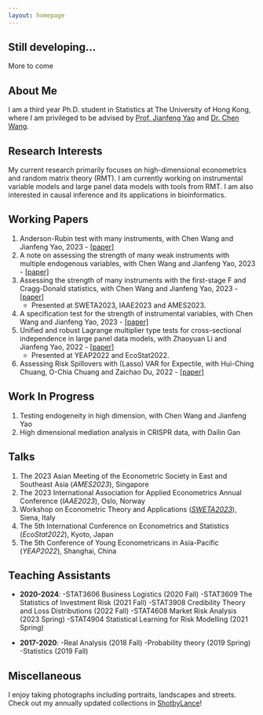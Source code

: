 ```yaml
---
layout: homepage
---
```


## Still developing...
More to come

## About Me
I am a third year Ph.D. student in Statistics at The University of Hong Kong, where I am privileged to be advised by [Prof. Jianfeng Yao](https://jianfengyao.wordpress.com/) and [Dr. Chen Wang](https://saasweb.hku.hk/staff/stacw/web/).

## Research Interests
My current research primarily focuses on high-dimensional econometrics and random matrix theory (RMT). I am currently working on instrumental variable models and large panel data models with tools from RMT. I am also interested in causal inference and its applications in bioinformatics.

## Working Papers
1. Anderson-Rubin test with many instruments, with Chen Wang and Jianfeng Yao, 2023 - [[paper]](https://www.dropbox.com/s/q4tcas0hs3s4915/20230228_AR_test_with_many_instruments.pdf?dl=0)
2. A note on assessing the strength of many weak instruments with multiple endogenous variables, with Chen Wang and Jianfeng Yao, 2023 - [[paper]](https://www.dropbox.com/s/r49e5s82095vhgj/Adjusted_F_multiple_p.pdf?dl=0)
3. Assessing the strength of many instruments with the first-stage F and Cragg-Donald statistics, with Chen Wang and Jianfeng Yao, 2023 - [[paper]](https://arxiv.org/pdf/2302.14423.pdf)
   - Presented at SWETA2023, IAAE2023 and AMES2023.
4. A specification test for the strength of instrumental variables, with Chen Wang and Jianfeng Yao, 2023 - [[paper]](https://arxiv.org/pdf/2302.14396.pdf)
5. Unified and robust Lagrange multiplier type tests for cross-sectional independence in large panel data models, with Zhaoyuan Li and Jianfeng Yao, 2022 - [[paper]](https://arxiv.org/pdf/2302.14387.pdf)
   - Presented at YEAP2022 and EcoStat2022.
6. Assessing Risk Spillovers with (Lasso) VAR for Expectile, with Hui-Ching Chuang, O-Chia Chuang and Zaichao Du, 2022 - [[paper]](https://deliverypdf.ssrn.com/delivery.php?ID=271115095026087003013108010104106006017000060055059029121029115023089071096029114125100029055040112124009075031070117076124103119082082087053120019020127012078004088038034008121006083023031101114126001085091086075008066123127019006096094105087084029001&EXT=pdf&INDEX=TRUE)

## Work In Progress
1. Testing endogeneity in high dimension, with Chen Wang and Jianfeng Yao
2. High dimensional mediation analysis in CRISPR data, with Dailin Gan

## Talks
1. The 2023 Asian Meeting of the Econometric Society in East and Southeast Asia (*AMES2023*), Singapore
2. The 2023 International Association for Applied Econometrics Annual Conference (*IAAE2023*), Oslo, Norway
3. Workshop on Econometric Theory and Applications (*[SWETA2023](https://sites.google.com/view/sweta2023/home)*), Siena, Italy
4. The 5th International Conference on Econometrics and Statistics (*EcoStat2022*), Kyoto, Japan
5. The 5th Conference of Young Econometricans in Asia-Pacific (*YEAP2022*), Shanghai, China

## Teaching Assistants
* **2020-2024**: 
    -STAT3606 Business Logistics (2020 Fall)
    -STAT3609 The Statistics of Investment Risk (2021 Fall)
    -STAT3908 Credibility Theory and Loss Distributions (2022 Fall)
    -STAT4608 Market Risk Analysis (2023 Spring)
    -STAT4904 Statistical Learning for Risk Modelling (2021 Spring)
+ **2017-2020**: 
    -Real Analysis (2018 Fall)
    -Probability theory (2019 Spring)
    -Statistics (2019 Fall)

## Miscellaneous
I enjoy taking photographs including portraits, landscapes and streets. Check out my annually updated collections in [ShotbyLance](https://lanceh7.wixsite.com/shotbylance)!

